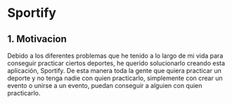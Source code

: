 # Sportify

## 1. Motivacion

Debido a los diferentes problemas que he tenido a lo largo de mi vida para conseguir practicar ciertos deportes, he querido solucionarlo creando esta aplicación, Sportify. De esta manera toda la gente que quiera practicar un deporte y no
tenga nadie con quien practicarlo, simplemente con crear un evento o unirse a un evento, puedan conseguir a alguien con quien practicarlo.
